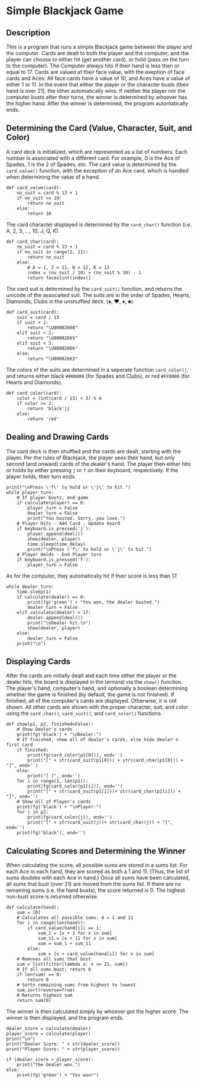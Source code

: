 # Simple Blackjack Game
## Description
This is a program that runs a simple Blackjack game between the player and the computer. 
Cards are dealt to both the player and the computer, and the player can choose to either hit (get another card), or hold (pass on the turn to the computer).
The Computer always hits if their hand is less than or equal to 17. 
Cards are valued at their face value, with the exeption of face cards and Aces. All face cards have a value of 10, and Aces have a value of either 1 or 11.
In the event that either the player or the character busts (their hand is over 21), the other automatically wins. 
If neither the player nor the computer busts after their turns, the winner is determined by whoever has the higher hand. 
After the winner is determined, the program automatically ends.

## Determining the Card (Value, Character, Suit, and Color)
A card deck is initialized, which are represented as a list of numbers. 
Each number is associated with a different card. 
For example, 0 is the Ace of Spades, 1 is the 2 of Spades, etc.
The card value is determined by the ```card_value()``` function, with the exception of an Ace card, which is handled when determining the value of a hand.
```
def card_value(card):
    no_suit = card % 13 + 1
    if no_suit <= 10:
        return no_suit
    else:
        return 10
```
The card character displayed is determined by the ```card_char()``` function (i.e. A, 2, 3, ..., 10, J, Q, K).
```
def card_char(card):
    no_suit = card % 13 + 1
    if no_suit in range(2, 11):
        return no_suit
    else:
        # A = 1, J = 11, Q = 12, K = 13
        index = (no_suit / 10) + (no_suit % 10) - 1
        return faces[int(index)]
```
The card suit is determined by the ```card_suit()``` function, and returns the unicode of the assocaited suit. 
The suits are in the order of Spades, Hearts, Diamonds, Clubs in the unshuffled deck. (&spades;, &hearts;, &diams;, &clubs;)
```
def card_suit(card):
    suit = card / 13
    if suit < 1:
        return "\U00002660"
    elif suit < 2:
        return "\U00002665"
    elif suit < 3:
        return "\U00002666"
    else:
        return "\U00002663"
```
The colors of the suits are determined in a seperate function ```card_color()```, and returns either black `#000000` (for Spades and Clubs), or red `#FF0000` (for Hearts and Diamonds).
```
def card_color(card):
    color = (int(card / 13) + 3) % 4
    if color >= 2:
        return 'black'jj
    else:
        return 'red'
```
## Dealing and Drawing Cards
The card deck is then shuffled and the cards are dealt, starting with the player. 
Per the rules of Blackjack, the player sees their hand, but only second (and onward) cards of the dealer's hand.
The player then either hits or holds by either pressing ```j``` or ```f``` on their keyboard, respectively.
If the player holds, their turn ends.

```
print("\nPress \'f\' to hold or \'j\' to hit.")
while player_turn:
    # If player busts, end game
    if calculate(player) == 0:
        player_turn = False
        dealer_turn = False
        print("You busted. Sorry, you lose.")
    # Player Hits - Add Card - Update board
    if keyboard.is_pressed('j'):
        player.append(deal())
        show(dealer, player)
        time.sleep(time_delay)
        print("\nPress \'f\' to hold or \'j\' to hit.")
    # Player Holds - End Player turn
    if keyboard.is_pressed('f'):
        player_turn = False
```
As for the computer, they automatically hit if their score is less than 17. 
```
while dealer_turn:
    time.sleep(1)
    if calculate(dealer) == 0:
        print(fg('green') + "You won, the dealer busted.")
        dealer_turn = False
    elif calculate(dealer) < 17:
        dealer.append(deal())
        print("\nDealer hit.\n")
        show(dealer, player)
    else:
        dealer_turn = False
    print("\n")
```

## Displaying Cards
After the cards are initially dealt and each time either the player or the dealer hits, the board is displayed in the terminal via the ```show()``` funciton.
The player's hand, computer's hand, and optionally a boolean determining whether the game is finished (by default, the game is not finished).
If finished, all of the computer's cards are displayed. Otherwise, it is not shown.
All other cards are shown with the proper character, suit, and color using the ```card_char()```, ```card_suit()```, and ```card_color()``` functions.
```
def show(p1, p2, finished=False):
    # Show Dealer's cards
    print(fg('black') + "\nDealer:")
    # If finished, show all of dealer's cards, else hide dealer's first card
    if finished:
        print(fg(card_color(p1[0])), end='')
        print("[" + str(card_suit(p1[0])) + str(card_char(p1[0])) + "]", end='')
    else:
        print("[ ]", end='')
    for i in range(1, len(p1)):
        print(fg(card_color(p1[i])), end='')
        print("[" + str(card_suit(p1[i]))+ str(card_char(p1[i])) + "]", end='')
    # Show all of Player's cards
    print(fg('black') + "\nPlayer:")
    for j in p2:
        print(fg(card_color(j)), end='')
        print("[" + str(card_suit(j))+ str(card_char(j)) + "]", end='')
    print(fg('black'), end='')
```
## Calculating Scores and Determining the Winner
When calculating the score, all possible sums are stored in a sums list.
For each Ace in each hand, they are scored as both a 1 and 11.
(Thus, the list of sums doubles with each Ace in hand.)
Once all sums have been calculated, all sums that bust (over 21) are moved from the sums list.
If there are no remaining sums (i.e. the hand busts), the score returned is 0.
The highest non-bust score is returned otherwise.
```
def calculate(hand):
    sum = [0]
    # Calculates all possible sums: A = 1 and 11
    for i in range(len(hand)):
        if card_value(hand[i]) == 1:
            sum_1 = [x + 1 for x in sum]
            sum_11 = [x + 11 for x in sum]
            sum = sum_1 + sum_11
        else:
            sum = [x + card_value(hand[i]) for x in sum]
    # Removes all sums that bust
    sum = list(filter(lambda x: x <= 21, sum))
    # If all sums bust, return 0
    if len(sum) == 0:
        return 0
    # Sorts remaining sums from highest to lowest
    sum.sort(reverse=True)
    # Returns highest sum
    return sum[0]
```
The winner is then calculated simply by whoever got the higher score.
The winner is then displayed, and the program ends.
```
dealer_score = calculate(dealer)
player_score = calculate(player)
print("\n")
print("Dealer Score: " + str(dealer_score))
print("Player Score: " + str(player_score))

if (dealer_score > player_score):
    print("The Dealer won.")
else:
    print(fg('green') + "You won!")
```
